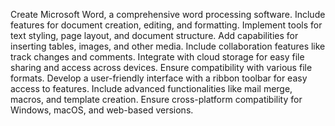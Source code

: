 Create Microsoft Word, a comprehensive word processing software. Include features for document creation, editing, and formatting. Implement tools for text styling, page layout, and document structure. Add capabilities for inserting tables, images, and other media. Include collaboration features like track changes and comments. Integrate with cloud storage for easy file sharing and access across devices. Ensure compatibility with various file formats. Develop a user-friendly interface with a ribbon toolbar for easy access to features. Include advanced functionalities like mail merge, macros, and template creation. Ensure cross-platform compatibility for Windows, macOS, and web-based versions.